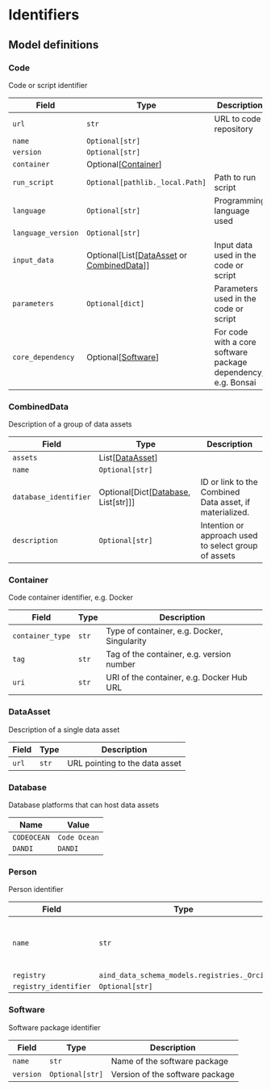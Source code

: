 # Identifiers

## Model definitions

### Code

Code or script identifier

| Field | Type | Description |
|-------|------|-------------|
| `url` | `str` | URL to code repository |
| `name` | `Optional[str]` |  |
| `version` | `Optional[str]` |  |
| `container` | Optional[[Container](#container)] |  |
| `run_script` | `Optional[pathlib._local.Path]` | Path to run script |
| `language` | `Optional[str]` | Programming language used |
| `language_version` | `Optional[str]` |  |
| `input_data` | Optional[List[[DataAsset](#dataasset) or [CombinedData](#combineddata)]] | Input data used in the code or script |
| `parameters` | `Optional[dict]` | Parameters used in the code or script |
| `core_dependency` | Optional[[Software](#software)] | For code with a core software package dependency, e.g. Bonsai |


### CombinedData

Description of a group of data assets

| Field | Type | Description |
|-------|------|-------------|
| `assets` | List[[DataAsset](#dataasset)] |  |
| `name` | `Optional[str]` |  |
| `database_identifier` | Optional[Dict[[Database](#database), List[str]]] | ID or link to the Combined Data asset, if materialized. |
| `description` | `Optional[str]` | Intention or approach used to select group of assets |


### Container

Code container identifier, e.g. Docker

| Field | Type | Description |
|-------|------|-------------|
| `container_type` | `str` | Type of container, e.g. Docker, Singularity |
| `tag` | `str` | Tag of the container, e.g. version number |
| `uri` | `str` | URI of the container, e.g. Docker Hub URL |


### DataAsset

Description of a single data asset

| Field | Type | Description |
|-------|------|-------------|
| `url` | `str` | URL pointing to the data asset |


### Database

Database platforms that can host data assets

| Name | Value |
|------|-------|
| `CODEOCEAN` | `Code Ocean` |
| `DANDI` | `DANDI` |


### Person

Person identifier

| Field | Type | Description |
|-------|------|-------------|
| `name` | `str` | First and last name OR anonymous ID |
| `registry` | `aind_data_schema_models.registries._Orcid` |  |
| `registry_identifier` | `Optional[str]` |  |


### Software

Software package identifier

| Field | Type | Description |
|-------|------|-------------|
| `name` | `str` | Name of the software package |
| `version` | `Optional[str]` | Version of the software package |


